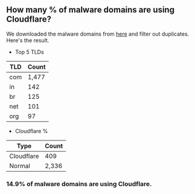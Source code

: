 ## How many % of malware domains are using Cloudflare?


We downloaded the malware domains from [here](https://urlhaus.abuse.ch) and filter out duplicates.
Here's the result.


[//]: # (start replacement)


- Top 5 TLDs

| TLD | Count |
| --- | --- |
| com | 1,477 |
| in | 142 |
| br | 125 |
| net | 101 |
| org | 97 |


- Cloudflare %

| Type | Count |
| --- | --- |
| Cloudflare | 409 |
| Normal | 2,336 |


### 14.9% of malware domains are using Cloudflare.